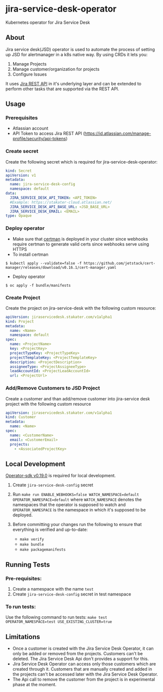 # jira-service-desk-operator
Kubernetes operator for Jira Service Desk

## About

Jira service desk(JSD) operator is used to automate the process of setting up JSD for alertmanager in a k8s native way. By using CRDs it lets you:

1. Manage Projects
2. Manage customer/organization for projects
3. Configure Issues

It uses [Jira REST API](https://developer.atlassian.com/cloud/jira/platform/rest/v3/intro/) in it's underlying layer and can be extended to perform other tasks that are supported via the REST API.

## Usage

### Prerequisites

- Atlassian account
- API Token to access Jira REST API (https://id.atlassian.com/manage-profile/security/api-tokens)

### Create secret

Create the following secret which is required for jira-service-desk-operator:

```yaml
kind: Secret
apiVersion: v1
metadata:
  name: jira-service-desk-config
  namespace: default
data:
  JIRA_SERVICE_DESK_API_TOKEN: <API_TOKEN>
  #Example: https://stakater-cloud.atlassian.net/
  JIRA_SERVICE_DESK_API_BASE_URL: <JSD_BASE_URL>
  JIRA_SERVICE_DESK_EMAIL: <EMAIL>
type: Opaque
```

### Deploy operator

- Make sure that [certman](https://cert-manager.io/) is deployed in your cluster since webhooks require certman to generate valid certs since webhooks serve using HTTPS
- To install certman
```terminal
$ kubectl apply --validate=false -f https://github.com/jetstack/cert-manager/releases/download/v0.16.1/cert-manager.yaml
```
- Deploy operator
```terminal
$ oc apply -f bundle/manifests
```

### Create Project

Create the project on jira-service-desk with the following custom resource:

```yaml
apiVersion: jiraservicedesk.stakater.com/v1alpha1
kind: Project
metadata:
  name: <Name>
  namespace: default
spec:
  name: <ProjectName>
  key: <ProjectKey>
  projectTypeKey: <ProjectTypeKey>
  projectTemplateKey: <ProjectTemplateKey>
  description: <ProjectDescription>
  assigneeType: <ProjectAssigneeType>
  leadAccountId: <ProjectLeadAccountId>
  url: <ProjectUrl>
```

### Add/Remove Customers to JSD Project

Create a customer and than add/remove customer into jira-service desk project with the following custom resource

```yaml
apiVersion: jiraservicedesk.stakater.com/v1alpha1
kind: Customer
metadata:
  name: <Name>
spec:
  name: <CustomerName>
  email: <CustomerEmail>
  projects:
    - <AssociatedProjectKey>
```

## Local Development

[Operator-sdk v0.19.0](https://github.com/operator-framework/operator-sdk/releases/tag/v0.19.0) is required for local development.

1. Create `jira-service-desk-config` secret
2. Run `make run ENABLE_WEBHOOKS=false WATCH_NAMESPACE=default OPERATOR_NAMESPACE=default` where `WATCH_NAMESPACE` denotes the namespaces that the operator is supposed to watch and `OPERATOR_NAMESPACE` is the namespace in which it's supposed to be deployed.

3. Before committing your changes run the following to ensure that everything is verified and up-to-date:
   - `make verify`
   - `make bundle`
   - `make packagemanifests`
   
## Running Tests

### Pre-requisites:
1. Create a namespace with the name `test`
2. Create `jira-service-desk-config` secret in test namespace

### To run tests:
Use the following command to run tests:
`make test OPERATOR_NAMESPACE=test USE_EXISTING_CLUSTER=true`

## Limitations
- Once a customer is created with the Jira Service Desk Operator, it can only be added or removed from the projects. Customers can't be deleted. The Jira Service Desk Api don't provides a support for this.
- Jira Service Desk Operator can access only those customers which are created through it. Customers that are manually created and added in the projects can't be accessed later with the Jira Service Desk Operator.
- The Api call to remove the customer from the project is in experimental phase at the moment.
